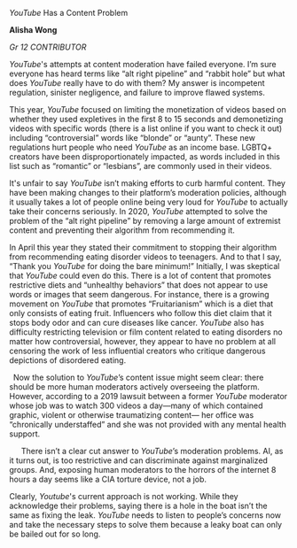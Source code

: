 ﻿
*YouTube* Has a Content Problem 

**Alisha Wong**

*Gr 12 CONTRIBUTOR*

*YouTube*'s attempts at content moderation have failed everyone. I’m sure everyone has heard terms like “alt right pipeline” and “rabbit hole” but what does *YouTube* really have to do with them? My answer is incompetent regulation, sinister negligence, and failure to improve flawed systems.

This year, *YouTube* focused on limiting the monetization of videos based on whether they used expletives in the first 8 to 15 seconds and demonetizing videos with specific words (there is a list online if you want to check it out) including “controversial” words like “blonde” or “aunty”. These new regulations hurt people who need *YouTube* as an income base. LGBTQ+ creators have been disproportionately impacted, as words included in this list such as “romantic” or “lesbians”, are commonly used in their videos.

It's unfair to say *YouTube* isn’t making efforts to curb harmful content. They have been making changes to their platform’s moderation policies, although it usually takes a lot of people online being very loud for *YouTube* to actually take their concerns seriously. In 2020, *YouTube* attempted to solve the problem of the “alt right pipeline” by removing a large amount of extremist content and preventing their algorithm from recommending it.

In April this year they stated their commitment to stopping their algorithm from recommending eating disorder videos to teenagers. And to that I say, “Thank you *YouTube* for doing the bare minimum!” Initially, I was skeptical that *YouTube* could even do this. There is a lot of content that promotes restrictive diets and “unhealthy behaviors” that does not appear to use words or images that seem dangerous. For instance, there is a growing movement on *YouTube* that promotes “Fruitarianism” which is a diet that only consists of eating fruit. Influencers who follow this diet claim that it stops body odor and can cure diseases like cancer. *YouTube* also has difficulty restricting television or film content related to eating disorders no matter how controversial, however, they appear to have no problem at all censoring the work of less influential creators who critique dangerous depictions of disordered eating.

` `Now the solution to *YouTube*’s content issue might seem clear: there should be more human moderators actively overseeing the platform. However, according to a 2019 lawsuit between a former *YouTube* moderator whose job was to watch 300 videos a day—many of which contained graphic, violent or otherwise traumatizing content— her office was “chronically understaffed” and she was not provided with any mental health support.

`	`There isn’t a clear cut answer to *YouTube*’s moderation problems. AI, as it turns out, is too restrictive and can discriminate against marginalized groups.  And, exposing human moderators to the horrors of the internet 8 hours a day seems like a CIA torture device, not a job.  

Clearly, *Youtube*'s current approach is not working. While they acknowledge their problems, saying there is a hole in the boat isn’t the same as fixing the leak. *YouTube* needs to listen to people’s concerns now and take the necessary steps to solve  them because a leaky boat can only be bailed out for so long. 


